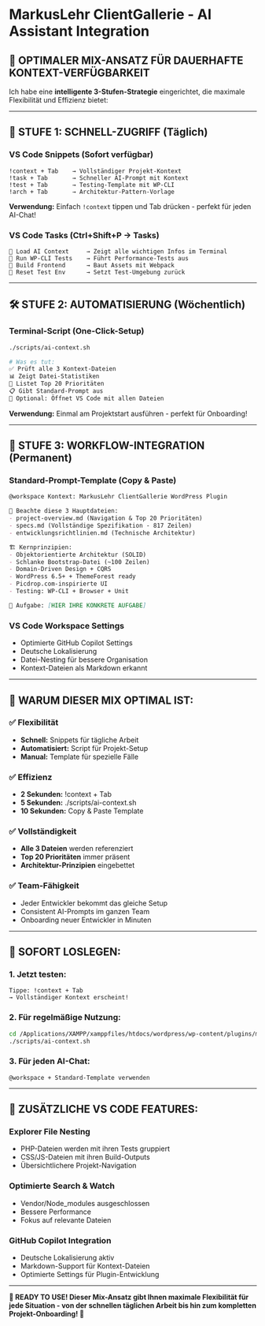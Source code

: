 # MarkusLehr ClientGallerie - AI Assistant Integration

## 🎯 OPTIMALER MIX-ANSATZ FÜR DAUERHAFTE KONTEXT-VERFÜGBARKEIT

Ich habe eine **intelligente 3-Stufen-Strategie** eingerichtet, die maximale Flexibilität und Effizienz bietet:

---

## 🚀 STUFE 1: SCHNELL-ZUGRIFF (Täglich)

### VS Code Snippets (Sofort verfügbar)
```
!context + Tab    → Vollständiger Projekt-Kontext
!task + Tab       → Schneller AI-Prompt mit Kontext  
!test + Tab       → Testing-Template mit WP-CLI
!arch + Tab       → Architektur-Pattern-Vorlage
```

**Verwendung:** Einfach `!context` tippen und Tab drücken - perfekt für jeden AI-Chat!

### VS Code Tasks (Ctrl+Shift+P → Tasks)
```
🚀 Load AI Context     → Zeigt alle wichtigen Infos im Terminal
🧪 Run WP-CLI Tests    → Führt Performance-Tests aus
🎨 Build Frontend      → Baut Assets mit Webpack
🔧 Reset Test Env      → Setzt Test-Umgebung zurück
```

---

## 🛠️ STUFE 2: AUTOMATISIERUNG (Wöchentlich)

### Terminal-Script (One-Click-Setup)
```bash
./scripts/ai-context.sh

# Was es tut:
✅ Prüft alle 3 Kontext-Dateien
📊 Zeigt Datei-Statistiken
🎯 Listet Top 20 Prioritäten
📋 Gibt Standard-Prompt aus
🔄 Optional: Öffnet VS Code mit allen Dateien
```

**Verwendung:** Einmal am Projektstart ausführen - perfekt für Onboarding!

---

## 🎨 STUFE 3: WORKFLOW-INTEGRATION (Permanent)

### Standard-Prompt-Template (Copy & Paste)
```markdown
@workspace Kontext: MarkusLehr ClientGallerie WordPress Plugin

🎯 Beachte diese 3 Hauptdateien:
- project-overview.md (Navigation & Top 20 Prioritäten)
- specs.md (Vollständige Spezifikation - 817 Zeilen)
- entwicklungsrichtlinien.md (Technische Architektur)

🏗️ Kernprinzipien:
- Objektorientierte Architektur (SOLID)
- Schlanke Bootstrap-Datei (~100 Zeilen)
- Domain-Driven Design + CQRS
- WordPress 6.5+ + ThemeForest ready
- Picdrop.com-inspirierte UI
- Testing: WP-CLI + Browser + Unit

🚀 Aufgabe: [HIER IHRE KONKRETE AUFGABE]
```

### VS Code Workspace Settings
- Optimierte GitHub Copilot Settings
- Deutsche Lokalisierung
- Datei-Nesting für bessere Organisation
- Kontext-Dateien als Markdown erkannt

---

## 🎯 WARUM DIESER MIX OPTIMAL IST:

### ✅ **Flexibilität**
- **Schnell:** Snippets für tägliche Arbeit
- **Automatisiert:** Script für Projekt-Setup
- **Manual:** Template für spezielle Fälle

### ✅ **Effizienz**
- **2 Sekunden:** !context + Tab
- **5 Sekunden:** ./scripts/ai-context.sh
- **10 Sekunden:** Copy & Paste Template

### ✅ **Vollständigkeit**
- **Alle 3 Dateien** werden referenziert
- **Top 20 Prioritäten** immer präsent
- **Architektur-Prinzipien** eingebettet

### ✅ **Team-Fähigkeit**
- Jeder Entwickler bekommt das gleiche Setup
- Consistent AI-Prompts im ganzen Team
- Onboarding neuer Entwickler in Minuten

---

## 🔧 SOFORT LOSLEGEN:

### 1. **Jetzt testen:**
```
Tippe: !context + Tab
→ Vollständiger Kontext erscheint!
```

### 2. **Für regelmäßige Nutzung:**
```bash
cd /Applications/XAMPP/xamppfiles/htdocs/wordpress/wp-content/plugins/markuslehr_clientgallerie
./scripts/ai-context.sh
```

### 3. **Für jeden AI-Chat:**
```
@workspace + Standard-Template verwenden
```

---

## 🚀 ZUSÄTZLICHE VS CODE FEATURES:

### Explorer File Nesting
- PHP-Dateien werden mit ihren Tests gruppiert
- CSS/JS-Dateien mit ihren Build-Outputs
- Übersichtlichere Projekt-Navigation

### Optimierte Search & Watch
- Vendor/Node_modules ausgeschlossen
- Bessere Performance
- Fokus auf relevante Dateien

### GitHub Copilot Integration
- Deutsche Lokalisierung aktiv
- Markdown-Support für Kontext-Dateien
- Optimierte Settings für Plugin-Entwicklung

---

**🎉 READY TO USE! Dieser Mix-Ansatz gibt Ihnen maximale Flexibilität für jede Situation - von der schnellen täglichen Arbeit bis hin zum kompletten Projekt-Onboarding! 🚀**

